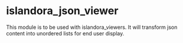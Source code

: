 islandora_json_viewer
=====================


This module is to be used with islandora_viewers.
It will transform json content into unordered lists for end user display. 